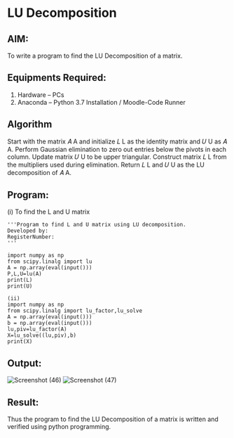 # LU Decomposition 

## AIM:
To write a program to find the LU Decomposition of a matrix.

## Equipments Required:
1. Hardware – PCs
2. Anaconda – Python 3.7 Installation / Moodle-Code Runner

## Algorithm
Start with the matrix 
𝐴
A and initialize 
𝐿
L as the identity matrix and 
𝑈
U as 
𝐴
A.
Perform Gaussian elimination to zero out entries below the pivots in each column.
Update matrix 
𝑈
U to be upper triangular.
Construct matrix 
𝐿
L from the multipliers used during elimination.
Return 
𝐿
L and 
𝑈
U as the LU decomposition of 
𝐴
A.





## Program:
(i) To find the L and U matrix
```
'''Program to find L and U matrix using LU decomposition.
Developed by: 
RegisterNumber: 
'''

import numpy as np
from scipy.linalg import lu
A = np.array(eval(input()))
P,L,U=lu(A)
print(L)
print(U)

(ii)
import numpy as np
from scipy.linalg import lu_factor,lu_solve
A = np.array(eval(input()))
b = np.array(eval(input()))
lu,piv=lu_factor(A)
X=lu_solve((lu,piv),b)
print(X)
```
## Output:
![Screenshot (46)](https://github.com/user-attachments/assets/bb197495-22e6-41e4-9e21-464ad39441f0)
![Screenshot (47)](https://github.com/user-attachments/assets/303a8689-0f6a-4dd7-a51f-b14abedff357)




## Result:
Thus the program to find the LU Decomposition of a matrix is written and verified using python programming.

